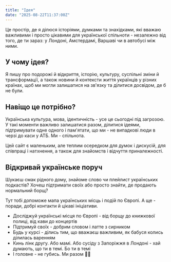```yaml
---
title: "Ідея"
date: "2025-08-22T11:37:00Z"
---
```


Це простір, де я ділюся історіями, думками та знахідками, які вважаю важливими і просто цікавими для української спільноти - незалежно від того, де ти зараз: у Лондоні, Амстердамі, Варшаві чи в автобусі між ними.

## У чому ідея?

Я пишу про подорожі й відкриття, історію, культуру, суспільні зміни й трансформації, а також новини й контексти життя українців у різних країнах, щоб ми могли залишатися на зв'язку та ділитися досвідом, де б не були.

## Навіщо це потрібно?

Українська культура, мова, ідентичність - усе це сьогодні під загрозою. У такі моменти важливо залишатися разом, ділитися ідеями, підтримувати одне одного і пам'ятати, що ми - не випадкові люди в черзі до каси у АТБ. Ми - спільнота.

Цей сайт є маленьким, але теплим осередком для думок і дискусій, для співпраці і натхнення, а також для знайомств і відчуття приналежності.

## Відкривай українське поруч

Шукаєш смак рідного дому, знайоме слово чи плейлист українських подкастів? Хочеш підтримати своїх або просто знайти, де продають нормальний борщ?

Тут тобі допоможе мапа українських місць і подій по Європі. А ще - поради, добрі контакти й цікаві ініціативи.

- Досліджуй українські місця по Європі - від борщу до книжкової полиці, від кави до концертів
- Підтримуй своїх - добрим словом і латте з сирником
- Будь у курсі - ділись тим, що вважаєш важливим, як бабуся колись ділилась варенням
- Кинь лінк другу. Або мамі. Або сусіду з Запоріжжя в Лондоні - хай думають, що ти в темі. Бо ти в темі
- І головне - не губись. Ми разом 💛💙
